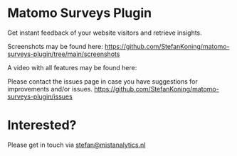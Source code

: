 # Matomo Surveys Plugin
Get instant feedback of your website visitors and retrieve insights.

Screenshots may be found here: https://github.com/StefanKoning/matomo-surveys-plugin/tree/main/screenshots

A video with all features may be found here: 

Please contact the issues page in case you have suggestions for improvements and/or issues.
https://github.com/StefanKoning/matomo-surveys-plugin/issues

# Interested?
Please get in touch via stefan@mistanalytics.nl
